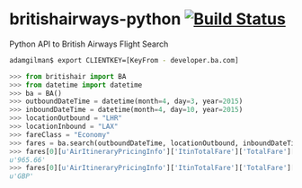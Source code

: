 # britishairways-python [![Build Status](https://travis-ci.org/adamgilman/britishairways-python.svg?branch=master)](https://travis-ci.org/adamgilman/britishairways-python)
Python API to British Airways Flight Search

```bash
adamgilman$ export CLIENTKEY=[KeyFrom - developer.ba.com]
```

```python
>>> from britishair import BA
>>> from datetime import datetime
>>> ba = BA()
>>> outboundDateTime = datetime(month=4, day=3, year=2015)
>>> inboundDateTime = datetime(month=4, day=10, year=2015)
>>> locationOutbound = "LHR"
>>> locationInbound = "LAX"
>>> fareClass = "Economy"
>>> fares = ba.search(outboundDateTime, locationOutbound, inboundDateTime, locationInbound, fareClass)
>>> fares[0][u'AirItineraryPricingInfo']['ItinTotalFare']['TotalFare']['@Amount']
u'965.66'
>>> fares[0][u'AirItineraryPricingInfo']['ItinTotalFare']['TotalFare']['@CurrencyCode']
u'GBP'

```

